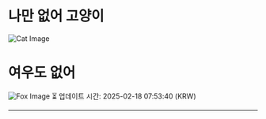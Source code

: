 
# 나만 없어 고양이

![Cat Image](https://cdn2.thecatapi.com/images/MjAzNzYxOQ.jpg)

# 여우도 없어
![Fox Image](https://randomfox.ca/images/24.jpg)
⏳ 업데이트 시간: 2025-02-18 07:53:40 (KRW)

---
